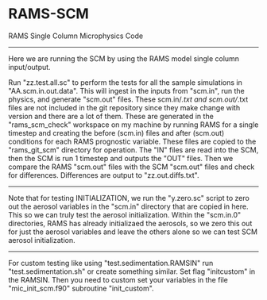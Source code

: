 # RAMS-SCM
RAMS Single Column Microphysics Code

-------------------------------------------

Here we are running the SCM by using the RAMS model single column input/output.

Run "zz.test.all.sc" to perform the tests for all the sample simulations in "AA.scm.in.out.data".
This will ingest in the inputs from "scm.in", run the physics, and generate "scm.out" files.
These scm.in/*.txt and scm.out/*.txt files are not included in the git repository since they 
make change with version and there are a lot of them. These are generated in the "rams_scm_check"
workspace on my machine by running RAMS for a single timestep and creating the before (scm.in)
files and after (scm.out) conditions for each RAMS prognostic variable. These files are copied
to the "rams_git_scm" directory for operation. The "IN" files are read into the SCM, then the 
SCM is run 1 timestep and outputs the "OUT" files. Then we compare the RAMS "scm.out" files with
the SCM "scm.out" files and check for differences. Differences are output to "zz.out.diffs.txt".

-------------------------------------------

Note that for testing INITIALIZATION, we run the "y.zero.sc" script to zero out the aerosol
variables in the "scm.in" directory that are copied in here. This so we can truly test the
aerosol initialization. Within the "scm.in.0" directories, RAMS has already initializaed
the aerosols, so we zero this out for just the aerosol variables and leave the others alone
so we can test SCM aerosol initialization.

-------------------------------------------

For custom testing like using "test.sedimentation.RAMSIN" run "test.sedimentation.sh" 
or create something similar. Set flag "initcustom" in the RAMSIN. Then you need to custom
set your variables in the file "mic_init_scm.f90" subroutine "init_custom".
